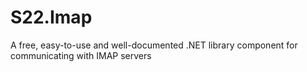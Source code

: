# S22.Imap
A free, easy-to-use and well-documented .NET library component for communicating with IMAP servers
